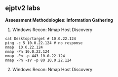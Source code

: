 ##  ejptv2 labs
**Assessment Methodologies: Information Gathering**

1) Windows Recon: Nmap Host Discovery
```
cat Desktop/target # 10.0.22.124
ping -c 5 10.0.22.124 # no response
nmap  10.0.22.124
nmap -Pn 10.0.22.124
nmap -Pn -p 443 10.0.22.124
nmap -Pn -sV -p 80 10.0.22.124

```
2) Windows Recon: Nmap Host Discovery
```


```

